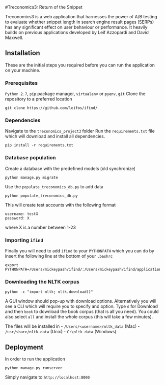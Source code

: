 #Treconomics3: Return of the Snippet

Treconomics3 is a web application that harnesses the power of A/B testing 
to evaluate whether snippet length in search engine result pages (SERPs) has 
any significant effect on user behaviour or performance.
It heavily builds on previous applications developed by Leif Azzopardi and David Maxwell.

## Installation

These are the initial steps you required before you can run the application on your machine.

### Prerequisites
`Python 2.7`, `pip` package manager, `virtualenv` or `pyenv`, `git`
Clone the repository to a preferred location
```
git clone https://github.com/leifos/ifind/
```

### Dependencies
Navigate to the `treconomics_project3` folder
Run the `requirements.txt` file which will download and install all dependencies.
```
pip install -r requirements.txt
```

### Database population
Create a database with the predefined models (old synchronize)
```
python manage.py migrate
```

Use the `populate_treconomics_db.py` to add data
```
python populate_treconomics_db.py
```

This will create test accounts with the following format
```
username: testX
password: X
```
where X is a number between 1-23

### Importing `ifind`
Finally you will need to add `ifind` to your `PYTHONPATH`
which you can do by insert the following line at the bottom of your `.bashrc`

```
export PYTHONPATH=/Users/mickeypash/ifind/:/Users/mickeypash/ifind/applications/slowsearch_project:$PYTHONPATH
```

### Downloading the NLTK corpus
```
python -c "import nltk; nltk.download()"
```
A GUI window should pop-up with download options.
Alternatively you will see a CLI which will require you to specify and option.
Type `d` for Download and then `book` to download the book corpus (that is all you need).
You could also select  `all` and install the whole corpus (this will take a few minutes).

The files will be installed in 
    - `/Users/<username>/nltk_data` (Mac)
    - `/usr/share/nltk_data` (Unix)
    - `C:\nltk_data` (Windows)

## Deployment

In order to run the application
```
python manage.py runserver
```

Simply navigate to `http://localhost:8000`